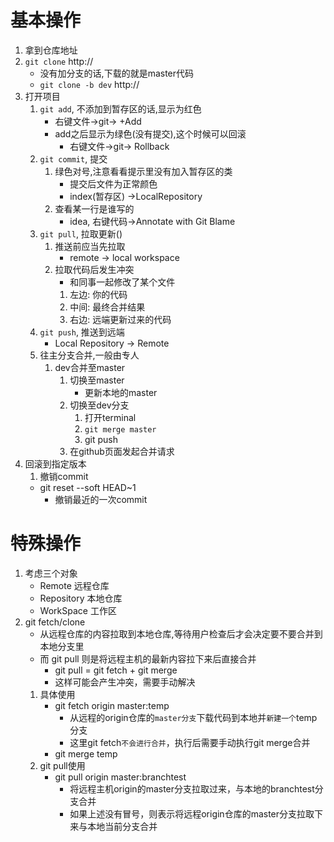 # 基本操作
1. 拿到仓库地址
2. `git clone` http://
    - 没有加分支的话,下载的就是master代码
    - `git clone -b dev` http://
3. 打开项目
    1. `git add`, 不添加到暂存区的话,显示为红色
        - 右键文件->git-> +Add
        - add之后显示为绿色(没有提交),这个时候可以回滚
            - 右键文件->git-> Rollback
    2. `git commit`, 提交
        1. 绿色对号,注意看看提示里没有加入暂存区的类
            - 提交后文件为正常颜色
            - index(暂存区) ->LocalRepository
        2. 查看某一行是谁写的
            - idea, 右键代码->Annotate with Git Blame
    3. `git pull`, 拉取更新()
        1. 推送前应当先拉取
            - remote -> local workspace
        2. 拉取代码后发生冲突
            - 和同事一起修改了某个文件
            1. 左边: 你的代码
            2. 中间: 最终合并结果
            3. 右边: 远端更新过来的代码
    4. `git push`, 推送到远端
        - Local Repository -> Remote
    5. 往主分支合并,一般由专人
        1. dev合并至master
            1. 切换至master
                - 更新本地的master
            2. 切换至dev分支
                1. 打开terminal
                2. `git merge master`
                3. git push
            3. 在github页面发起合并请求
4. 回滚到指定版本
    1. 撤销commit
    - git reset --soft HEAD~1
        - 撤销最近的一次commit
# 特殊操作
1. 考虑三个对象
    - Remote 远程仓库
    - Repository 本地仓库
    - WorkSpace 工作区
2. git fetch/clone
    - 从远程仓库的内容拉取到本地仓库,等待用户检查后才会决定要不要合并到本地分支里
    - 而 git pull 则是将远程主机的最新内容拉下来后直接合并
        - git pull = git fetch + git merge
        - 这样可能会产生冲突，需要手动解决
    1. 具体使用
        - git fetch origin master:temp
            - 从远程的origin仓库的`master分支`下载代码到本地并`新建一个`temp分支
            - 这里git fetch`不会进行合并`，执行后需要手动执行git merge合并
        - git merge temp
    2. git pull使用
        - git pull origin master:branchtest
            - 将远程主机origin的master分支拉取过来，与本地的branchtest分支合并
            - 如果上述没有冒号，则表示将远程origin仓库的master分支拉取下来与本地当前分支合并

